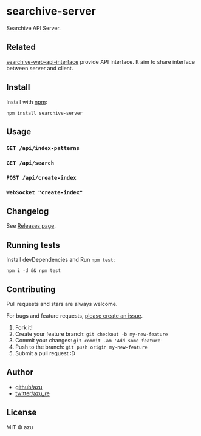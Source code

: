 # searchive-server

Searchive API Server.

## Related

[searchive-web-api-interface](../searchive-web-api-interface) provide API interface.
It aim to share interface between server and client.


## Install

Install with [npm](https://www.npmjs.com/):

    npm install searchive-server

## Usage

### `GET /api/index-patterns`
### `GET /api/search`
### `POST /api/create-index`
### `WebSocket "create-index"`

## Changelog

See [Releases page](https://github.com/azu/searchive/releases).

## Running tests

Install devDependencies and Run `npm test`:

    npm i -d && npm test

## Contributing

Pull requests and stars are always welcome.

For bugs and feature requests, [please create an issue](https://github.com/azu/searchive/issues).

1. Fork it!
2. Create your feature branch: `git checkout -b my-new-feature`
3. Commit your changes: `git commit -am 'Add some feature'`
4. Push to the branch: `git push origin my-new-feature`
5. Submit a pull request :D

## Author

- [github/azu](https://github.com/azu)
- [twitter/azu_re](https://twitter.com/azu_re)

## License

MIT © azu
